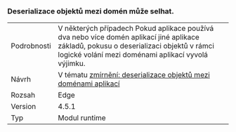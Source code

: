### <a name="deserialization-of-objects-across-appdomains-can-fail"></a>Deserializace objektů mezi domén může selhat.

|   |   |
|---|---|
|Podrobnosti|V některých případech Pokud aplikace používá dva nebo více domén aplikací jiné aplikace základů, pokusu o deserializaci objektů v rámci logické volání mezi doménami aplikací vyvolá výjimku.|
|Návrh|V tématu [zmírnění: deserializace objektů mezi doménami aplikací](~/docs/framework/migration-guide/mitigation-deserialization-of-objects-across-app-domains.md)|
|Rozsah|Edge|
|Version|4.5.1|
|Typ|Modul runtime|

